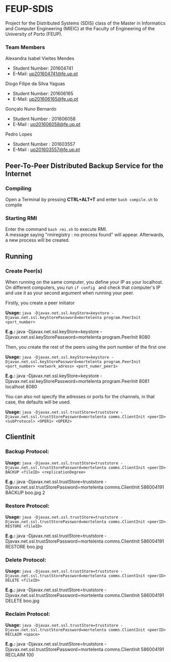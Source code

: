  # FEUP-SDIS
Project for the Distributed Systems (SDIS) class of the Master in Informatics and Computer Engineering (MIEIC) at the Faculty of Engineering of the University of Porto (FEUP).
<br>

### Team Members
Alexandra Isabel Vieites Mendes<br>
* Student Number: 201604741
* E-Mail: up201604741@fe.up.pt

Diogo Filipe da Silva Yaguas<br>
* Student Number: 201606165
* E-Mail: up201606165@fe.up.pt

Gonçalo Nuno Bernardo<br>
* Student Number : 201606058
* E-Mail : up201606058@fe.up.pt

Pedro Lopes<br>
* Student Number : 201603557
* E-Mail : up201603557@fe.up.pt


## Peer-To-Peer Distributed Backup Service for the Internet

### Compiling

Open a Terminal by pressing **CTRL+ALT+T** and enter ```bash compile.sh``` to compile

### Starting RMI

Enter the command ```bash rmi.sh``` to execute RMI.<br>
A message saying "rmiregistry : no process found" will appear. Afterwards, a new process will be created. 

## Running

### Create Peer(s)

When running on the same computer, you define your IP as your localhost. On different computers, you run ```if config ``` and check that computer's IP and use it as your second argument when running your peer.

Firstly, you create a peer initiator 

**Usage:** ```java -Djavax.net.ssl.keyStore=keystore -Djavax.net.ssl.keyStorePassword=mortelenta program.PeerInit <port_number>```

**E.g.:** java -Djavax.net.ssl.keyStore=keystore -Djavax.net.ssl.keyStorePassword=mortelenta program.PeerInit 8080   


Then, you create the rest of the peers using the port number of the first one

**Usage:** ```java -Djavax.net.ssl.keyStore=keystore -Djavax.net.ssl.keyStorePassword=mortelenta program.PeerInit <port_number> <network_adress> <port_numer_peer1>```

**E.g.:** java -Djavax.net.ssl.keyStore=keystore -Djavax.net.ssl.keyStorePassword=mortelenta program.PeerInit 8081 localhost 8080     
    
You can also not specify the adresses or ports for the channels, in that case, the defaults will be used.
      
 **Usage:** ```java -Djavax.net.ssl.trustStore=truststore -Djavax.net.ssl.trustStorePassword=mortelenta comms.ClientInit <peerID> <subProtocol> <OPER1> <OPER2>```
 
 ## ClientInit
 
 ### Backup Protocol:
**Usage:** ```java -Djavax.net.ssl.trustStore=truststore -Djavax.net.ssl.trustStorePassword=mortelenta comms.ClientInit <peerID> BACKUP <fileID> <replicationDegree>```

**E.g.:** java -Djavax.net.ssl.trustStore=truststore -Djavax.net.ssl.trustStorePassword=mortelenta comms.ClientInit 586004191 BACKUP boo.jpg 2

### Restore Protocol:
**Usage:** ```java -Djavax.net.ssl.trustStore=truststore -Djavax.net.ssl.trustStorePassword=mortelenta comms.ClientInit <peerID> RESTORE <fileID>```

**E.g.:** java -Djavax.net.ssl.trustStore=truststore -Djavax.net.ssl.trustStorePassword=mortelenta comms.ClientInit 586004191 RESTORE boo.jpg

### Delete Protocol:
**Usage:** ```java -Djavax.net.ssl.trustStore=truststore -Djavax.net.ssl.trustStorePassword=mortelenta comms.ClientInit <peerID> DELETE <fileID>```

**E.g.:** java -Djavax.net.ssl.trustStore=truststore -Djavax.net.ssl.trustStorePassword=mortelenta comms.ClientInit 586004191 DELETE boo.jpg

### Reclaim Protocol:
**Usage:** ```java -Djavax.net.ssl.trustStore=truststore -Djavax.net.ssl.trustStorePassword=mortelenta comms.ClientInit <peerID> RECLAIM <space>```

**E.g.:** java -Djavax.net.ssl.trustStore=truststore -Djavax.net.ssl.trustStorePassword=mortelenta comms.ClientInit 586004191 RECLAIM 100

